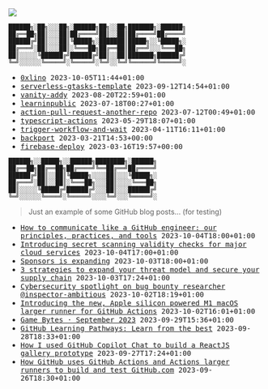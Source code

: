 <img src="https://github-profile-trophy.vercel.app/?username=0xlino&theme=onedark"/>

```
██████╗░██╗░░░██╗░██████╗██╗░░██╗███████╗░██████╗
██╔══██╗██║░░░██║██╔════╝██║░░██║██╔════╝██╔════╝
██████╔╝██║░░░██║╚█████╗░███████║█████╗░░╚█████╗░
██╔═══╝░██║░░░██║░╚═══██╗██╔══██║██╔══╝░░░╚═══██╗
██║░░░░░╚██████╔╝██████╔╝██║░░██║███████╗██████╔╝
╚═╝░░░░░░╚═════╝░╚═════╝░╚═╝░░╚═╝╚══════╝╚═════╝░
```

<!-- PUSHES:START -->

- <samp>[0xlino](https://github.com/0xlino/0xlino) <kbd>2023-10-05T11:44+01:00</kbd></samp>
- <samp>[serverless-gtasks-template](https://github.com/0xlino/serverless-gtasks-template) <kbd>2023-09-12T14:54+01:00</kbd></samp>
- <samp>[vanity-addy](https://github.com/0xlino/vanity-addy) <kbd>2023-08-20T22:59+01:00</kbd></samp>
- <samp>[learninpublic](https://github.com/0xlino/learninpublic) <kbd>2023-07-18T00:27+01:00</kbd></samp>
- <samp>[action-pull-request-another-repo](https://github.com/0xlino/action-pull-request-another-repo) <kbd>2023-07-12T00:49+01:00</kbd></samp>
- <samp>[typescript-actions](https://github.com/0xlino/typescript-actions) <kbd>2023-05-29T18:07+01:00</kbd></samp>
- <samp>[trigger-workflow-and-wait](https://github.com/0xlino/trigger-workflow-and-wait) <kbd>2023-04-11T16:11+01:00</kbd></samp>
- <samp>[backport](https://github.com/0xlino/backport) <kbd>2023-03-21T14:53+00:00</kbd></samp>
- <samp>[firebase-deploy](https://github.com/0xlino/firebase-deploy) <kbd>2023-03-16T19:57+00:00</kbd></samp>

<!-- PUSHES:END -->

```
██████╗░░█████╗░░██████╗████████╗░██████╗
██╔══██╗██╔══██╗██╔════╝╚══██╔══╝██╔════╝
██████╔╝██║░░██║╚█████╗░░░░██║░░░╚█████╗░
██╔═══╝░██║░░██║░╚═══██╗░░░██║░░░░╚═══██╗
██║░░░░░╚█████╔╝██████╔╝░░░██║░░░██████╔╝
╚═╝░░░░░░╚════╝░╚═════╝░░░░╚═╝░░░╚═════╝░
```

> Just an example of some GitHub blog posts... (for testing)

<!-- POSTS:START -->

- <samp>[How to communicate like a GitHub engineer: our principles, practices, and tools](https://github.blog/2023-10-04-how-to-communicate-like-a-github-engineer-our-principles-practices-and-tools/) <kbd>2023-10-04T18:00+01:00</kbd></samp>
- <samp>[Introducing secret scanning validity checks for major cloud services](https://github.blog/2023-10-04-introducing-secret-scanning-validity-checks-for-major-cloud-services/) <kbd>2023-10-04T17:00+01:00</kbd></samp>
- <samp>[Sponsors is expanding](https://github.blog/2023-10-03-sponsors-is-expanding/) <kbd>2023-10-03T18:00+01:00</kbd></samp>
- <samp>[3 strategies to expand your threat model and secure your supply chain](https://github.blog/2023-10-03-3-strategies-to-expand-your-threat-model-and-secure-your-supply-chain/) <kbd>2023-10-03T17:24+01:00</kbd></samp>
- <samp>[Cybersecurity spotlight on bug bounty researcher @inspector-ambitious](https://github.blog/2023-10-02-cybersecurity-spotlight-on-bug-bounty-researcher-inspector-ambitious/) <kbd>2023-10-02T18:19+01:00</kbd></samp>
- <samp>[Introducing the new, Apple silicon powered M1 macOS larger runner for GitHub Actions](https://github.blog/2023-10-02-introducing-the-new-apple-silicon-powered-m1-macos-larger-runner-for-github-actions/) <kbd>2023-10-02T16:01+01:00</kbd></samp>
- <samp>[Game Bytes · September 2023](https://github.blog/2023-09-29-game-bytes/) <kbd>2023-09-29T15:36+01:00</kbd></samp>
- <samp>[GitHub Learning Pathways: Learn from the best](https://github.blog/2023-09-28-github-learning-pathways-learn-from-the-best/) <kbd>2023-09-28T18:33+01:00</kbd></samp>
- <samp>[How I used GitHub Copilot Chat to build a ReactJS gallery prototype](https://github.blog/2023-09-27-how-i-used-github-copilot-chat-to-build-a-reactjs-gallery-prototype/) <kbd>2023-09-27T17:24+01:00</kbd></samp>
- <samp>[How GitHub uses GitHub Actions and Actions larger runners to build and test GitHub.com](https://github.blog/2023-09-26-how-github-uses-github-actions-and-actions-larger-runners-to-build-and-test-github-com/) <kbd>2023-09-26T18:30+01:00</kbd></samp>

<!-- POSTS:END -->
